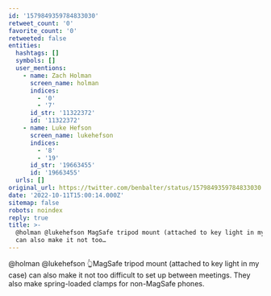 ```yaml
---
id: '1579849359784833030'
retweet_count: '0'
favorite_count: '0'
retweeted: false
entities:
  hashtags: []
  symbols: []
  user_mentions:
    - name: Zach Holman
      screen_name: holman
      indices:
        - '0'
        - '7'
      id_str: '11322372'
      id: '11322372'
    - name: Luke Hefson
      screen_name: lukehefson
      indices:
        - '8'
        - '19'
      id_str: '19663455'
      id: '19663455'
  urls: []
original_url: https://twitter.com/benbalter/status/1579849359784833030
date: '2022-10-11T15:00:14.000Z'
sitemap: false
robots: noindex
reply: true
title: >-
  @holman @lukehefson MagSafe tripod mount (attached to key light in my case)
  can also make it not too…
---
```


@holman @lukehefson 👆MagSafe tripod mount (attached to key light in my case) can also make it not too difficult to set up between meetings. They also make spring-loaded clamps for non-MagSafe phones.